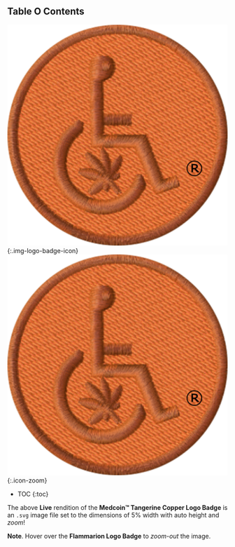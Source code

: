 ## Table O Contents

![Medcoin™ Tangerine Copper Logo Badge](../assets/img/svg/MMINAIL-Medcoin-Logo-Badge-Stitch-Circle-Trnsp-Tangerine-Copper-543-x-543.svg){:.img-logo-badge-icon}
![Medcoin™ Tangerine Copper Logo Badge](../assets/img/svg/MMINAIL-Medcoin-Logo-Badge-Stitch-Circle-Trnsp-Tangerine-Copper-543-x-543.svg){:.icon-zoom}

- TOC
{:toc}

The above **Live** rendition of the **Medcoin™ Tangerine Copper Logo Badge** is an `.svg` image file set to the dimensions of 5% width with auto height and *zoom*!

**Note**. Hover over the **Flammarion Logo Badge** to *zoom-out* the image.
